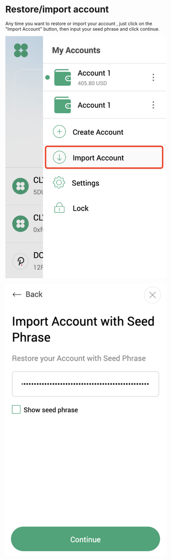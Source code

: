 # Restore/import account

Any time you want to restore or import your account , just click on the "Import Account" button, then input your seed phrase and click continue.    


![](../../.gitbook/assets/image%20%2844%29.png)

![](../../.gitbook/assets/image%20%2835%29.png)



